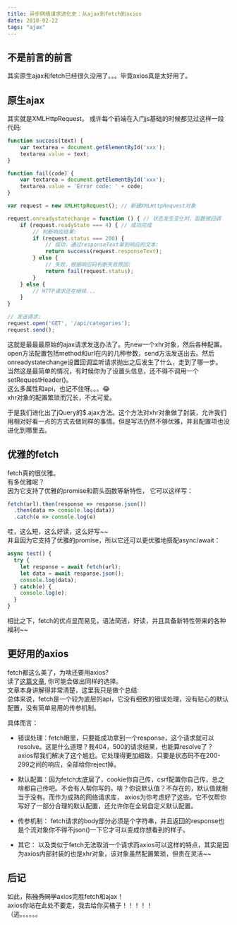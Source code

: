 ```yaml
---
title: 异步网络请求进化史：从ajax到fetch到axios
date: 2018-02-22
tags: "ajax"
---
```


## 不是前言的前言
其实原生ajax和fetch已经很久没用了。。。毕竟axios真是太好用了。   
    
## 原生ajax
其实就是XMLHttpRequest。
或许每个前端在入门js基础的时候都见过这样一段代码:    
    
```js
function success(text) {
    var textarea = document.getElementById('xxx');
    textarea.value = text;
}

function fail(code) {
    var textarea = document.getElementById('xxx');
    textarea.value = 'Error code: ' + code;
}

var request = new XMLHttpRequest(); // 新建XMLHttpRequest对象

request.onreadystatechange = function () { // 状态发生变化时，函数被回调
    if (request.readyState === 4) { // 成功完成
        // 判断响应结果:
        if (request.status === 200) {
            // 成功，通过responseText拿到响应的文本:
            return success(request.responseText);
        } else {
            // 失败，根据响应码判断失败原因:
            return fail(request.status);
        }
    } else {
        // HTTP请求还在继续...
    }
}

// 发送请求:
request.open('GET', '/api/categories');
request.send();

```

这就是最最最原始的ajax请求发送办法了。先new一个xhr对象，然后各种配置。    
open方法配置包括method和url在内的几种参数，send方法发送出去。然后onreadystatechange设置回调监听请求抛出之后发生了什么，走到了哪一步。         
当然这是最简单的情况，有时候你为了设置头信息，还不得不调用一个setRequestHeader()。    
这么多属性和api，也记不住呀。。。😂     
xhr对象的配置繁琐而冗长，不太可爱。   

<!--more-->  
     
于是我们进化出了jQuery的$.ajax方法。这个方法对xhr对象做了封装，允许我们用相对好看一点的方式去做同样的事情。但是写法仍然不够优雅，并且配置项也没进化到哪里去。    
    
## 优雅的fetch
fetch真的很优雅。     
有多优雅呢？     
因为它支持了优雅的promise和箭头函数等新特性， 它可以这样写：    

```js
fetch(url).then(response => response.json())
  .then(data => console.log(data))
  .catch(e => console.log(e)
```
哇，这么短，这么好读，这么好写~~      
并且因为它支持了优雅的promise，所以它还可以更优雅地搭配async/await：     
  
```js
async test() {
  try {
    let response = await fetch(url);
    let data = await response.json();
    console.log(data);
  } catch(e) {
    console.log(e);
  }
}
```

相比之下，fetch的优点显而易见，语法简洁，好读，并且具备新特性带来的各种福利~~    
    
## 更好用的axios
fetch都这么美了，为啥还要用axios?    
读了[这篇文章](https://zhuanlan.zhihu.com/p/28206325), 你可能会做出同样的选择。    
文章本身讲解得非常清楚，这里我只是做个总结:    
总体来说，fetch是一个较为底层的api，它没有细致的错误处理，没有贴心的默认配置，没有简单易用的传参机制。    
   
具体而言：    
   
- 错误处理：fetch眼里，只要能成功拿到一个response，这个请求就可以resolve。这是什么道理？我404，500的请求结果，也能算resolve了？    
axios帮我们解决了这个尴尬。它处理得更加细致，只要是状态码不在200-299之间的响应，全部给你reject掉。   
                    
- 默认配置：因为fetch太底层了，cookie你自己传，csrf配置你自己传，总之啥都自己传吧。不会有人帮你写的。啥？你说默认值？不存在的，默认值就相当于没有。而作为成熟的网络请求库， axios为你考虑好了这些。它不仅帮你写好了一部分合理的默认配置，还允许你在全局自定义默认配置。     
   
- 传参机制： fetch请求的body部分必须是个字符串，并且返回的response也是个流对象你不得不json()一下它才可以变成你想看到的样子。     
- 其它： 以及类似于fetch无法取消一个请求而axios可以这样的特点，其实是因为axios内部封装的也是xhr对象，该对象虽然配置繁琐，但贵在灵活~~    
    
## 后记
如此，~~陈独秀同学~~axios完胜fetch和ajax！       
axios你站在此处不要走，我去给你买橘子！！！！！     
（逃。。。。。。     




